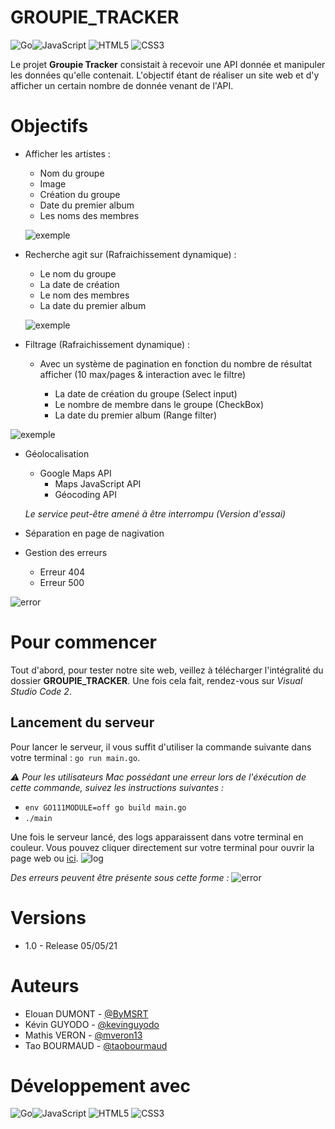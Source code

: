# GROUPIE_TRACKER

<img alt="Go" src="https://img.shields.io/badge/go-%2300ADD8.svg?&style=for-the-badge&logo=go&logoColor=white"/><img alt="JavaScript" src="https://img.shields.io/badge/javascript-%23323330.svg?&style=for-the-badge&logo=javascript&logoColor=%23F7DF1E"/>
<img alt="HTML5" src="https://img.shields.io/badge/html5-%23E34F26.svg?&style=for-the-badge&logo=html5&logoColor=white"/>
<img alt="CSS3" src="https://img.shields.io/badge/css3-%231572B6.svg?&style=for-the-badge&logo=css3&logoColor=white"/>

Le projet **Groupie Tracker** consistait à recevoir une API donnée et manipuler les données qu'elle contenait. L'objectif étant de réaliser un site web et d'y afficher un certain nombre de donnée venant de l'API.

# Objectifs

* Afficher les artistes :
    * Nom du groupe
    * Image
    * Création du groupe
    * Date du premier album
    * Les noms des membres

    ![exemple](https://cdn.discordapp.com/attachments/826340732117712916/839429860706615306/Capture_decran_2021-05-05_a_11.14.18.png)

* Recherche agit sur (Rafraichissement dynamique) :
    * Le nom du groupe
    * La date de création
    * Le nom des membres
    * La date du premier album

    ![exemple](https://cdn.discordapp.com/attachments/826340732117712916/839433027012657158/Capture_decran_2021-05-05_a_11.26.54.png)

* Filtrage (Rafraichissement dynamique) : 
    * Avec un système de pagination en fonction du nombre de résultat afficher (10 max/pages & interaction avec le filtre)

        * La date de création du groupe (Select input)
        * Le nombre de membre dans le groupe (CheckBox)
        * La date du premier album (Range filter)
        
![exemple](https://cdn.discordapp.com/attachments/826340732117712916/839431747250683914/Capture_decran_2021-05-05_a_11.21.42.png)


* Géolocalisation

    * Google Maps API
        * Maps JavaScript API
        * Géocoding API

    *Le service peut-être amené à être interrompu (Version d'essai)*

* Séparation en page de nagivation

* Gestion des erreurs

    * Erreur 404
    * Erreur 500

![error](https://cdn.discordapp.com/attachments/826340732117712916/839427272390082560/Capture_decran_2021-05-05_a_11.04.03.png)

# Pour commencer

Tout d'abord, pour tester notre site web, veillez à télécharger l'intégralité du dossier **GROUPIE_TRACKER**. Une fois cela fait, rendez-vous sur *Visual Studio Code 2*. 

## Lancement du serveur

Pour lancer le serveur, il vous suffit d'utiliser la commande suivante dans votre terminal : ``go run main.go``. 

*⚠️ Pour les utilisateurs Mac possédant une erreur lors de l'éxécution de cette commande, suivez les instructions suivantes :*

- ``env GO111MODULE=off go build main.go``
- ``./main``

Une fois le serveur lancé, des logs apparaissent dans votre terminal en couleur. Vous pouvez cliquer directement sur votre terminal pour ouvrir la page web ou [ici](http://localhost:8000).
![log](https://cdn.discordapp.com/attachments/826340732117712916/839426124756025344/Capture_decran_2021-05-05_a_10.58.49.png)

*Des erreurs peuvent être présente sous cette forme :*
![error](https://cdn.discordapp.com/attachments/826340732117712916/839427272390082560/Capture_decran_2021-05-05_a_11.04.03.png)

# Versions

* 1.0 - Release 05/05/21

# Auteurs

* Elouan DUMONT - [@ByMSRT](https://github.com/ByMSRT)
* Kévin GUYODO - [@kevinguyodo](https://github.com/kevinguyodo)
* Mathis VERON - [@mveron13](https://github.com/mveron13)
* Tao BOURMAUD - [@taobourmaud](https://github.com/taobourmaud)

# Développement avec 

<img alt="Go" src="https://img.shields.io/badge/go-%2300ADD8.svg?&style=for-the-badge&logo=go&logoColor=white"/><img alt="JavaScript" src="https://img.shields.io/badge/javascript-%23323330.svg?&style=for-the-badge&logo=javascript&logoColor=%23F7DF1E"/>
<img alt="HTML5" src="https://img.shields.io/badge/html5-%23E34F26.svg?&style=for-the-badge&logo=html5&logoColor=white"/>
<img alt="CSS3" src="https://img.shields.io/badge/css3-%231572B6.svg?&style=for-the-badge&logo=css3&logoColor=white"/>
